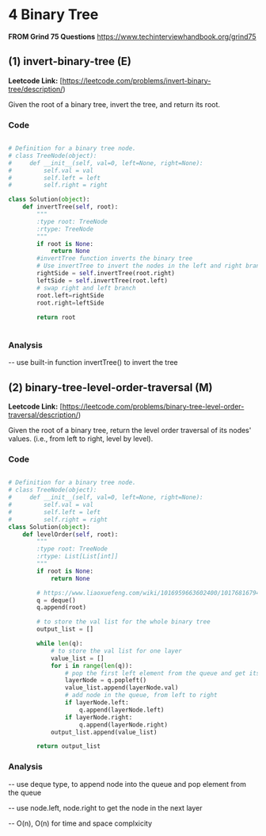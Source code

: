# 4 Binary Tree


**FROM Grind 75 Questions** https://www.techinterviewhandbook.org/grind75

## (1) invert-binary-tree (E)
**Leetcode Link:** [https://leetcode.com/problems/invert-binary-tree/description/)

Given the root of a binary tree, invert the tree, and return its root.

### Code

```python

# Definition for a binary tree node.
# class TreeNode(object):
#     def __init__(self, val=0, left=None, right=None):
#         self.val = val
#         self.left = left
#         self.right = right

class Solution(object):
    def invertTree(self, root):
        """
        :type root: TreeNode
        :rtype: TreeNode
        """
        if root is None:
            return None
        #invertTree function inverts the binary tree
        # Use invertTree to invert the nodes in the left and right branch
        rightSide = self.invertTree(root.right)
        leftSide = self.invertTree(root.left)
        # swap right and left branch
        root.left=rightSide
        root.right=leftSide
        
        return root 
            
 ```


### Analysis
-- use built-in function invertTree() to invert the tree


## (2) binary-tree-level-order-traversal (M)
**Leetcode Link:** [https://leetcode.com/problems/binary-tree-level-order-traversal/description/)

Given the root of a binary tree, return the level order traversal of its nodes' values. (i.e., from left to right, level by level).


### Code

```python

# Definition for a binary tree node.
# class TreeNode(object):
#     def __init__(self, val=0, left=None, right=None):
#         self.val = val
#         self.left = left
#         self.right = right
class Solution(object):
    def levelOrder(self, root):
        """
        :type root: TreeNode
        :rtype: List[List[int]]
        """
        if root is None:
            return None

        # https://www.liaoxuefeng.com/wiki/1016959663602400/1017681679479008 deque
        q = deque()
        q.append(root)

        # to store the val list for the whole binary tree
        output_list = []

        while len(q):
            # to store the val list for one layer
            value_list = []
            for i in range(len(q)):
                # pop the first left element from the queue and get its value
                layerNode = q.popleft()
                value_list.append(layerNode.val) 
                # add node in the queue, from left to right
                if layerNode.left:
                    q.append(layerNode.left)
                if layerNode.right:
                    q.append(layerNode.right)
            output_list.append(value_list)

        return output_list 


 ```       

### Analysis

-- use deque type, to append node into the queue and pop element from the queue

-- use node.left, node.right to get the node in the next layer

-- O(n), O(n) for time and space complxicity
